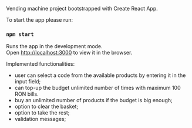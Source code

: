 Vending machine project bootstrapped with Create React App.




To start the app please run:

### `npm start`

Runs the app in the development mode.<br>
Open [http://localhost:3000](http://localhost:3000) to view it in the browser.

Implemented functionalities:
- user can select a code from the available products by entering it in the input field;
- can top-up the budget unlimited number of times with maximum 100 RON bills.
- buy an unlimited number of products if the budget is big enough;
- option to clear the basket;
- option to take the rest;
- validation messages;


